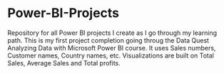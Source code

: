 # Power-BI-Projects
Repository for all Power BI projects I create as I go through my learning path.
This is my first project completion going throug the Data Quest Analyzing Data with Microsoft Power BI course. 
It uses Sales numbers, Customer names, Country names, etc.
Visualizations are built on Total Sales, Average Sales and Total profits.
